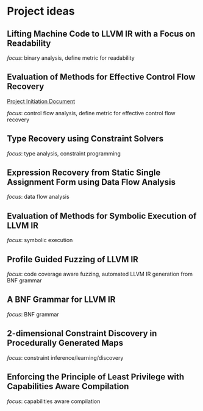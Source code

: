 # Project ideas

## Lifting Machine Code to LLVM IR with a Focus on Readability

*focus*: binary analysis, define metric for readability

## Evaluation of Methods for Effective Control Flow Recovery

[Project Initiation Document](control_flow_analysis/PID_effective_control_flow_recovery.pdf)

*focus*: control flow analysis, define metric for effective control flow recovery

## Type Recovery using Constraint Solvers

*focus*: type analysis, constraint programming

## Expression Recovery from Static Single Assignment Form using Data Flow Analysis

*focus*: data flow analysis

## Evaluation of Methods for Symbolic Execution of LLVM IR

*focus*: symbolic execution

## Profile Guided Fuzzing of LLVM IR

*focus*: code coverage aware fuzzing, automated LLVM IR generation from BNF grammar

## A BNF Grammar for LLVM IR

*focus*: BNF grammar

## 2-dimensional Constraint Discovery in Procedurally Generated Maps

*focus*: constraint inference/learning/discovery

## Enforcing the Principle of Least Privilege with Capabilities Aware Compilation

*focus*: capabilities aware compilation

